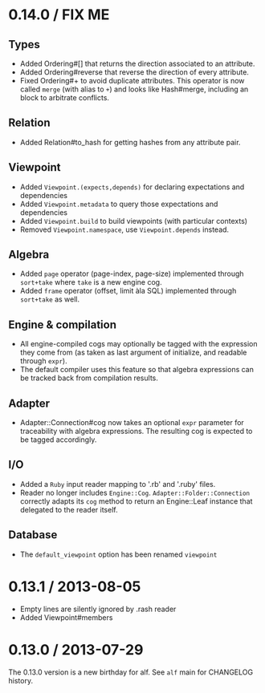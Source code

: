 # 0.14.0 / FIX ME

## Types

* Added Ordering#[] that returns the direction associated to an attribute.
* Added Ordering#reverse that reverse the direction of every attribute.
* Fixed Ordering#+ to avoid duplicate attributes. This operator is now called
  `merge` (with alias to `+`) and looks like Hash#merge, including an block to
  arbitrate conflicts.

## Relation

* Added Relation#to_hash for getting hashes from any attribute pair.

## Viewpoint

* Added `Viewpoint.(expects,depends)` for declaring expectations and dependencies
* Added `Viewpoint.metadata` to query those expectations and dependencies
* Added `Viewpoint.build` to build viewpoints (with particular contexts)
* Removed `Viewpoint.namespace`, use `Viewpoint.depends` instead.

## Algebra

* Added `page` operator (page-index, page-size) implemented through `sort+take`
  where `take` is a new engine cog.
* Added `frame` operator (offset, limit àla SQL) implemented through `sort+take`
  as well.

## Engine & compilation

* All engine-compiled cogs may optionally be tagged with the expression they
  come from (as taken as last argument of initialize, and readable through
  `expr`).
* The default compiler uses this feature so that algebra expressions can be
  tracked back from compilation results.

## Adapter

* Adapter::Connection#cog now takes an optional `expr` parameter for
  traceability with algebra expressions. The resulting cog is expected to be
  tagged accordingly.

## I/O

* Added a `Ruby` input reader mapping to '.rb' and '.ruby' files.
* Reader no longer includes `Engine::Cog`. `Adapter::Folder::Connection`
  correctly adapts its `cog` method to return an Engine::Leaf instance that
  delegated to the reader itself.

## Database

* The `default_viewpoint` option has been renamed `viewpoint`

# 0.13.1 / 2013-08-05

* Empty lines are silently ignored by .rash reader
* Added Viewpoint#members

# 0.13.0 / 2013-07-29

The 0.13.0 version is a new birthday for alf. See `alf` main for CHANGELOG
history.
